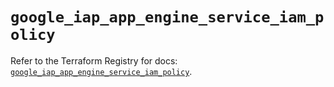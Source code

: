 # `google_iap_app_engine_service_iam_policy`

Refer to the Terraform Registry for docs: [`google_iap_app_engine_service_iam_policy`](https://registry.terraform.io/providers/hashicorp/google-beta/6.37.0/docs/resources/google_iap_app_engine_service_iam_policy).
